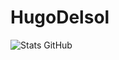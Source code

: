 # HugoDelsol

![Stats GitHub](https://github-readme-stats.vercel.app/api?username=golO-Glog&show_icons=true&theme=default)

